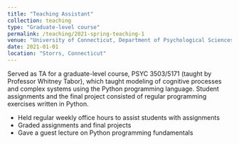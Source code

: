 ```yaml
---
title: "Teaching Assistant"
collection: teaching
type: "Graduate-level course"
permalink: /teaching/2021-spring-teaching-1
venue: "University of Connecticut, Department of Psychological Sciences"
date: 2021-01-01
location: "Storrs, Connecticut"
---
```


Served as TA for a graduate-level course, PSYC 3503/5171 (taught by Professor Whitney Tabor), which taught modeling of cognitive processes and complex systems using the Python programming language. Student assignments and the final project consisted of regular programming exercises written in Python. 
* Held regular weekly office hours to assist students with assignments
* Graded assignments and final projects
* Gave a guest lecture on Python programming fundamentals
